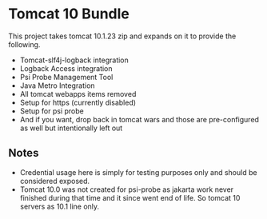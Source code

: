 Tomcat 10 Bundle
===============

This project takes tomcat 10.1.23 zip and expands on it to provide the following.

- Tomcat-slf4j-logback integration
- Logback Access integration
- Psi Probe Management Tool
- Java Metro Integration
- All tomcat webapps items removed
- Setup for https (currently disabled)
- Setup for psi probe
- And if you want, drop back in tomcat wars and those are pre-configured as well but intentionally left out

## Notes ##
- Credential usage here is simply for testing purposes only and should be considered exposed.
- Tomcat 10.0 was not created for psi-probe as jakarta work never finished during that time and it since went end of life.  So tomcat 10 servers as 10.1 line only.
